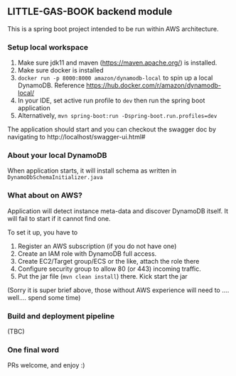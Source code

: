 ## LITTLE-GAS-BOOK backend module

This is a spring boot project intended to be run within AWS architecture. 

### Setup local workspace

1. Make sure jdk11 and maven (https://maven.apache.org/) is installed.
2. Make sure docker is installed
3. `docker run -p 8000:8000 amazon/dynamodb-local` to spin up a local DynamoDB. Reference https://hub.docker.com/r/amazon/dynamodb-local/
4. In your IDE, set active run profile to `dev` then run the spring boot application
5. Alternatively, `mvn spring-boot:run -Dspring-boot.run.profiles=dev`

The application should start and you can checkout the swagger doc by navigating to http://localhost/swagger-ui.html#

### About your local DynamoDB

When application starts, it will install schema as written in `DynamoDbSchemaInitializer.java`


### What about on AWS?

Application will detect instance meta-data and discover DynamoDB itself. It will fail to start if it cannot find one. 

To set it up, you have to
1. Register an AWS subscription (if you do not have one)
2. Create an IAM role with DynamoDB full access. 
3. Create EC2/Target group/ECS or the like, attach the role there
4. Configure security group to allow 80 (or 443) incoming traffic.
5. Put the jar file (`mvn clean install`) there. Kick start the jar

(Sorry it is super brief above, those without AWS experience will need to .... well.... spend some time)

### Build and deployment pipeline

(TBC)

### One final word

PRs welcome, and enjoy :)